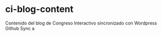 # ci-blog-content
Contenido del blog de Congreso Interactivo sincronizado con Wordpress Github Sync
a

